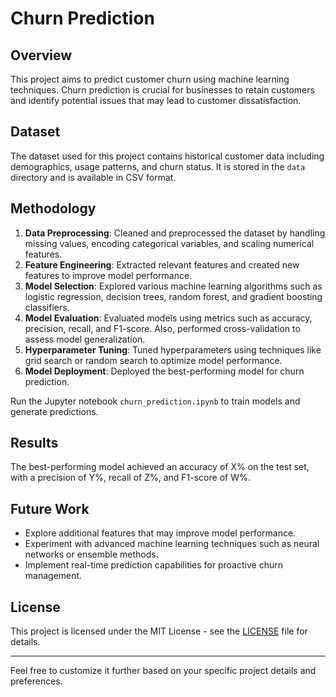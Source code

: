 
# Churn Prediction

## Overview
This project aims to predict customer churn using machine learning techniques. Churn prediction is crucial for businesses to retain customers and identify potential issues that may lead to customer dissatisfaction.

## Dataset
The dataset used for this project contains historical customer data including demographics, usage patterns, and churn status. It is stored in the `data` directory and is available in CSV format.

## Methodology
1. **Data Preprocessing**: Cleaned and preprocessed the dataset by handling missing values, encoding categorical variables, and scaling numerical features.
2. **Feature Engineering**: Extracted relevant features and created new features to improve model performance.
3. **Model Selection**: Explored various machine learning algorithms such as logistic regression, decision trees, random forest, and gradient boosting classifiers.
4. **Model Evaluation**: Evaluated models using metrics such as accuracy, precision, recall, and F1-score. Also, performed cross-validation to assess model generalization.
5. **Hyperparameter Tuning**: Tuned hyperparameters using techniques like grid search or random search to optimize model performance.
6. **Model Deployment**: Deployed the best-performing model for churn prediction.



Run the Jupyter notebook `churn_prediction.ipynb` to train models and generate predictions.

## Results
The best-performing model achieved an accuracy of X% on the test set, with a precision of Y%, recall of Z%, and F1-score of W%.

## Future Work
- Explore additional features that may improve model performance.
- Experiment with advanced machine learning techniques such as neural networks or ensemble methods.
- Implement real-time prediction capabilities for proactive churn management.


## License
This project is licensed under the MIT License - see the [LICENSE](LICENSE) file for details.

---

Feel free to customize it further based on your specific project details and preferences.
